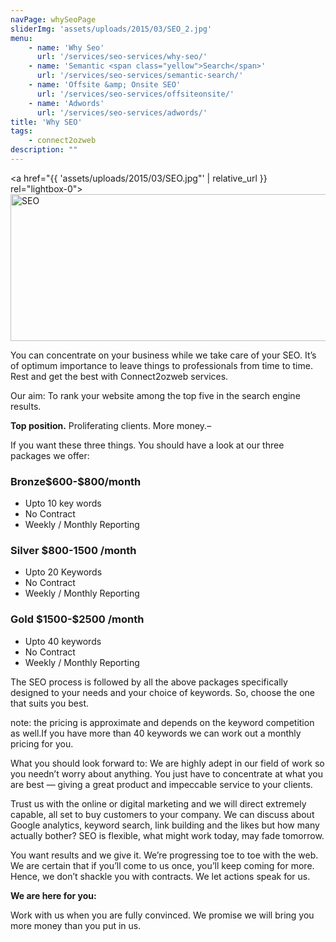 ```yaml
---
navPage: whySeoPage
sliderImg: 'assets/uploads/2015/03/SEO_2.jpg'
menu:
    - name: 'Why Seo'
      url: '/services/seo-services/why-seo/'
    - name: 'Semantic <span class="yellow">Search</span>'
      url: '/services/seo-services/semantic-search/'
    - name: 'Offsite &amp; Onsite SEO'
      url: '/services/seo-services/offsiteonsite/'
    - name: 'Adwords'
      url: '/services/seo-services/adwords/'
title: 'Why SEO'
tags: 
    - connect2ozweb
description: ""
---
```



<a href="{{ 'assets/uploads/2015/03/SEO.jpg"' | relative_url }} rel="lightbox-0"><img class="alignnone size-full wp-image-641" src="{{ 'assets/uploads/2015/03/SEO.jpg' | relative_url }}" alt="SEO" srcset="{{ 'assets/uploads/2015/03/SEO.jpg' | relative_url }} 585w, {{ 'assets/uploads/2015/03/SEO-300x121.jpg' | relative_url }} 300w" sizes="(max-width: 585px) 100vw, 585px" width="585" height="235"></a>

<p>You can concentrate on your business while we take care of your SEO. It’s of optimum importance to leave things to professionals from time to time. Rest and get the best with Connect2ozweb services.</p>

<p>Our aim: To rank your website among the top five in the search engine results.</p>

<p><strong>Top position.</strong> Proliferating clients. More money.–</p>

<p>If you want these three things. You should have a look at our three packages we offer:</p>
<div id="pricing-table" class="clear">
<div class="plan">
<h3>Bronze$600-$800/month</h3>
<ul>
	<li>Upto 10 key words</li>
	<li>No Contract</li>
	<li>Weekly / Monthly Reporting</li>
</ul>
</div>
<div id="most-popular" class="plan">
<h3>Silver
$800-1500
/month</h3>
<ul>
	<li>Upto 20 Keywords</li>
	<li>No Contract</li>
	<li>Weekly / Monthly Reporting</li>
</ul>
</div>
<div class="plan">
<h3>Gold
$1500-$2500
/month</h3>
<ul>
	<li>Upto 40 keywords</li>
	<li>No Contract</li>
	<li>Weekly / Monthly Reporting</li>
</ul>
</div>
</div>
<p>The SEO process is followed by all the above packages specifically designed to your needs and your choice of keywords. So, choose the one that suits you best.</p>

<p>note: the pricing is approximate and depends on the keyword competition as well.If you have more than 40 keywords we can work out a monthly pricing for you.</p>

<p>What you should look forward to:
We are highly adept in our field of work so you needn’t worry about anything.
You just have to concentrate at what you are best — giving a great product and impeccable service to your clients.</p>

<p>Trust us with the online or digital marketing and we will direct extremely capable, all set to buy customers to your company. We can discuss about Google analytics, keyword search, link building and the likes but how many actually bother? SEO is flexible, what might work today, may fade tomorrow.</p>
<p>You want results and we give it. We’re progressing toe to toe with the web. We are certain that if you’ll come to us once, you’ll keep coming for more. Hence, we
don’t shackle you with contracts. We let actions speak for us.</p>

<p><strong>We are here for you: </strong></p>

<p>Work with us when you are fully convinced. We promise we will bring you more money than you put in us.</p>											</div>
